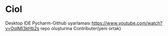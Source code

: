 # Ciol
Desktop IDE
Pycharm-Github uyarlaması
https://www.youtube.com/watch?v=OqIMI3kHb2s
repo oluşturma
Contributer(yeni ortak)
